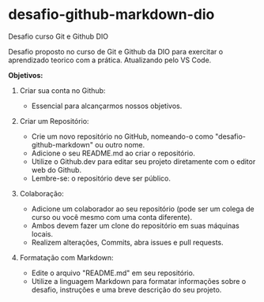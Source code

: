 # desafio-github-markdown-dio
Desafio curso Git e Github DIO

Desafio proposto no curso de Git e Github da DIO para exercitar o aprendizado teorico com a prática. Atualizando pelo VS Code.

**Objetivos:**

  1. Criar sua conta no Github:
     - Essencial para alcançarmos nossos objetivos.
       
  2. Criar um Repositório:
       - Crie um novo repositório no GitHub, nomeando-o como "desafio-github-markdown" ou outro nome.
       - Adicione o seu README.md ao criar o repositório.
       - Utilize o Github.dev para editar seu projeto diretamente com o editor web do Github.
       - Lembre-se: o repositório deve ser público.
  
  4. Colaboração:
       - Adicione um colaborador ao seu repositório (pode ser um colega de curso ou você mesmo com uma conta diferente).
       - Ambos devem fazer um clone do repositório em suas máquinas locais.
       - Realizem alterações, Commits, abra issues e pull requests.

  6. Formatação com Markdown:
       - Edite o arquivo "README.md" em seu repositório.
       - Utilize a linguagem Markdown para formatar informações sobre o desafio, instruções e uma breve descrição do seu projeto.
